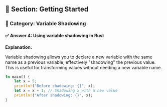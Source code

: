 ## 📘 Section: Getting Started  
### 🔹 Category: Variable Shadowing  
#### ✅ Answer 4: Using variable shadowing in Rust

**Explanation:**

Variable shadowing allows you to declare a new variable with the same name as a previous variable, effectively "shadowing" the previous value. This is useful for transforming values without needing a new variable name.

```rust
fn main() {
    let x = 5;
    println!("Before shadowing: {}", x);
    let x = x + 1; // Shadowing x with a new value
    println!("After shadowing: {}", x);
}
```
